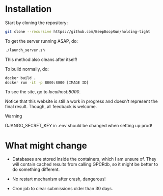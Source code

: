 # Installation
Start by cloning the repository:

```bash
git clone --recursive https://github.com/BeepBoopRun/holding-tight
```

To get the server running ASAP, do:

```bash
./launch_server.sh
```
This method also cleans after itself!


To build normally, do:
```bash
docker build .
docker run -it -p 8000:8000 [IMAGE ID] 
```

To see the site, go to *localhost:8000*.

Notice that this website is still a work in progress and doesn't represent the final result. Though, all feedback is welcome.

> [!WARNING]  
> DJANGO_SECRET_KEY in .env should be changed when setting up prod!

# What might change

- Databases are stored inside the containers, which I am unsure of. They will contain cached results from calling GPCRdb, so it might be better to do something different.

- No restart mechanism after crash, dangerous!

- Cron job to clear submissions older than 30 days.
